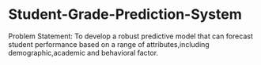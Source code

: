 # Student-Grade-Prediction-System
Problem Statement:
To develop a robust predictive model that can forecast student performance based on a range of attributes,including demographic,academic and behavioral factor.

